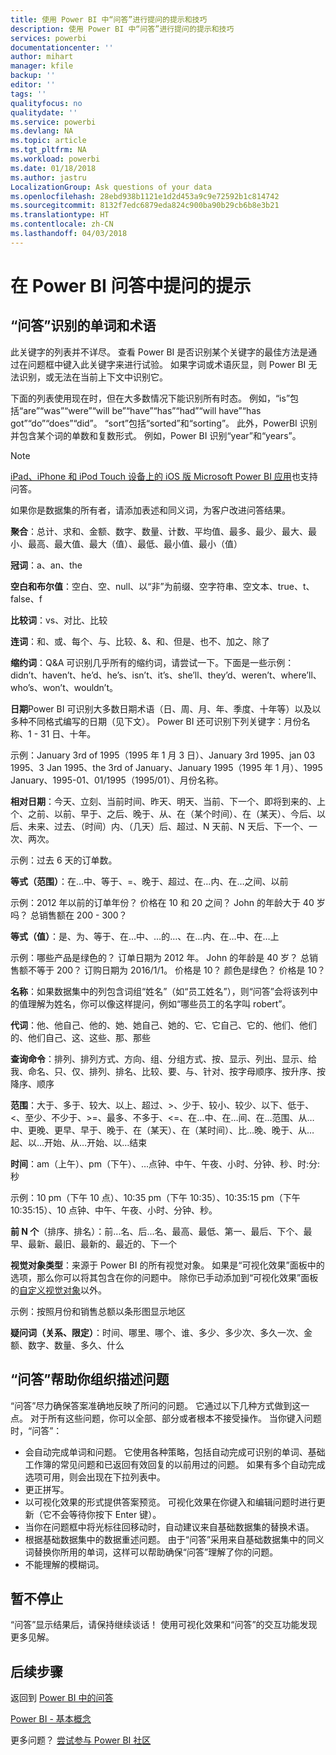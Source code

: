 ```yaml
---
title: 使用 Power BI 中“问答”进行提问的提示和技巧
description: 使用 Power BI 中“问答”进行提问的提示和技巧
services: powerbi
documentationcenter: ''
author: mihart
manager: kfile
backup: ''
editor: ''
tags: ''
qualityfocus: no
qualitydate: ''
ms.service: powerbi
ms.devlang: NA
ms.topic: article
ms.tgt_pltfrm: NA
ms.workload: powerbi
ms.date: 01/18/2018
ms.author: jastru
LocalizationGroup: Ask questions of your data
ms.openlocfilehash: 28ebd938b1121e1d2d453a9c9e72592b1c814742
ms.sourcegitcommit: 8132f7edc6879eda824c900ba90b29cb6b8e3b21
ms.translationtype: HT
ms.contentlocale: zh-CN
ms.lasthandoff: 04/03/2018
---
```

# <a name="tips-for-asking-questions-in-power-bi-qa"></a>在 Power BI 问答中提问的提示
## <a name="words-and-terminology-that-qa-recognizes"></a>“问答”识别的单词和术语
此关键字的列表并不详尽。  查看 Power BI 是否识别某个关键字的最佳方法是通过在问题框中键入此关键字来进行试验。  如果字词或术语灰显，则 Power BI 无法识别，或无法在当前上下文中识别它。

下面的列表使用现在时，但在大多数情况下能识别所有时态。 例如，“is”包括“are”“was”“were”“will be”“have”“has”“had”“will have”“has got”“do”“does”“did”。  “sort”包括“sorted”和“sorting”。  此外，PowerBI 识别并包含某个词的单数和复数形式。 例如，Power BI 识别“year”和“years”。

> [!NOTE]
> [iPad、iPhone 和 iPod Touch 设备上的 iOS 版 Microsoft Power BI 应用](mobile-apps-ios-qna.md)也支持问答。
> 
> 

如果你是数据集的所有者，请添加表述和同义词，为客户改进问答结果。

**聚合**：总计、求和、金额、数字、数量、计数、平均值、最多、最少、最大、最小、最高、最大值、最大（值）、最低、最小值、最小（值）

**冠词**：a、an、the

**空白和布尔值**：空白、空、null、以“非”为前缀、空字符串、空文本、true、t、false、f

**比较词**：vs、对比、比较

**连词**：和、或、每个、与、比较、&、和、但是、也不、加之、除了

**缩约词**：Q&A 可识别几乎所有的缩约词，请尝试一下。下面是一些示例：didn’t、haven’t、he’d、he’s、isn’t、it’s、she’ll、they’d、weren’t、where’ll、who’s、won’t、wouldn’t。

**日期**Power BI 可识别大多数日期术语（日、周、月、年、季度、十年等）以及以多种不同格式编写的日期（见下文）。 Power BI 还可识别下列关键字：月份名称、1 - 31 日、十年。

示例：January 3rd of 1995（1995 年 1 月 3 日）、January 3rd 1995、jan 03 1995、3 Jan 1995、the 3rd of January、January 1995（1995 年 1 月）、1995 January、1995-01、01/1995（1995/01）、月份名称。

**相对日期**：今天、立刻、当前时间、昨天、明天、当前、下一个、即将到来的、上个、之前、以前、早于、之后、晚于、从、在（某个时间）、在（某天）、今后、以后、未来、过去、（时间）内、（几天）后、超过、N 天前、N 天后、下一个、一次、两次。

示例：过去 6 天的订单数。

**等式（范围）**：在…中、等于、=、晚于、超过、在…内、在…之间、以前

示例：2012 年以前的订单年份？ 价格在 10 和 20 之间？ John 的年龄大于 40 岁吗？ 总销售额在 200 - 300？

**等式（值）**：是、为、等于、在…中、…的…、在…内、在…中、在…上

示例：哪些产品是绿色的？ 订单日期为 2012 年。 John 的年龄是 40 岁？ 总销售额不等于 200？ 订购日期为 2016/1/1。 价格是 10？ 颜色是绿色？ 价格是 10？

**名称**：如果数据集中的列包含词组“姓名”（如“员工姓名”），则“问答”会将该列中的值理解为姓名，你可以像这样提问，例如“哪些员工的名字叫 robert”。

**代词**：他、他自己、他的、她、她自己、她的、它、它自己、它的、他们、他们的、他们自己、这、这些、那、那些

**查询命令**：排列、排列方式、方向、组、分组方式、按、显示、列出、显示、给我、命名、只、仅、排列、排名、比较、要、与、针对、按字母顺序、按升序、按降序、顺序

**范围**：大于、多于、较大、以上、超过、>、少于、较小、较少、以下、低于、<、至少、不少于、>=、最多、不多于、<=、在…中、在…间、在…范围、从…中、更晚、更早、早于、晚于、在（某天）、在（某时间）、比…晚、晚于、从…起、以…开始、从…开始、以…结束

**时间**：am（上午）、pm（下午）、…点钟、中午、午夜、小时、分钟、秒、时:分:秒

示例：10 pm（下午 10 点）、10:35 pm（下午 10:35）、10:35:15 pm（下午 10:35:15）、10 点钟、中午、午夜、小时、分钟、秒。

**前 N 个**（排序、排名）：前...名、后...名、最高、最低、第一、最后、下个、最早、最新、最旧、最新的、最近的、下一个

**视觉对象类型**：来源于 Power BI 的所有视觉对象。  如果是“可视化效果”面板中的选项，那么你可以将其包含在你的问题中。  除你已手动添加到“可视化效果”面板的[自定义视觉对象](power-bi-custom-visuals.md)以外。

示例：按照月份和销售总额以条形图显示地区

**疑问词（关系、限定）**：时间、哪里、哪个、谁、多少、多少次、多久一次、金额、数字、数量、多久、什么

## <a name="qa-helps-you-phrase-the-question"></a>“问答”帮助你组织描述问题
“问答”尽力确保答案准确地反映了所问的问题。 它通过以下几种方式做到这一点。 对于所有这些问题，你可以全部、部分或者根本不接受操作。 当你键入问题时，“问答”：

* 会自动完成单词和问题。 它使用各种策略，包括自动完成可识别的单词、基础工作簿的常见问题和已返回有效回复的以前用过的问题。 如果有多个自动完成选项可用，则会出现在下拉列表中。
* 更正拼写。
* 以可视化效果的形式提供答案预览。 可视化效果在你键入和编辑问题时进行更新（它不会等待你按下 Enter 键）。
* 当你在问题框中将光标往回移动时，自动建议来自基础数据集的替换术语。
* 根据基础数据集中的数据重述问题。 由于“问答”采用来自基础数据集中的同义词替换你所用的单词，这样可以帮助确保“问答”理解了你的问题。
* 不能理解的模糊词。

## <a name="dont-stop-now"></a>暂不停止
“问答”显示结果后，请保持继续谈话！ 使用可视化效果和“问答”的交互功能发现更多见解。

## <a name="next-steps"></a>后续步骤
返回到 [Power BI 中的问答](power-bi-q-and-a.md)  

[Power BI - 基本概念](service-basic-concepts.md)  

更多问题？ [尝试参与 Power BI 社区](http://community.powerbi.com/)

